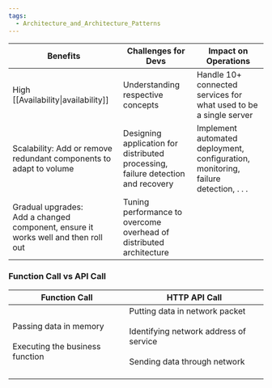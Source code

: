 ```yaml
---
tags:
  - Architecture_and_Architecture_Patterns
---
```


| Benefits                                                                             | Challenges for Devs                                                              | Impact on Operations                                                                |
| ------------------------------------------------------------------------------------ | -------------------------------------------------------------------------------- | ----------------------------------------------------------------------------------- |
| High [[Availability\|availability]]                                                  | Understanding respective concepts                                                | Handle 10+ connected services for what used to be a single server                   |
| Scalability: Add or remove redundant components to adapt to volume                   | Designing application for distributed processing, failure detection and recovery | Implement automated deployment, configuration, monitoring, failure detection, . . . |
| Gradual upgrades:<br>Add a changed component, ensure it works well and then roll out | Tuning performance to overcome overhead of distributed architecture              |                                                                                     |
### Function Call vs API Call
| Function Call                                                 | HTTP API Call                                                                                                            |
| ------------------------------------------------------------- | ------------------------------------------------------------------------------------------------------------------------ |
| Passing data in memory<br><br>Executing the business function | Putting data in network packet<br><br>Identifying network address of service<br><br>Sending data through network<br><br> |